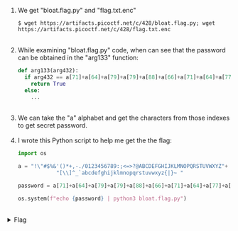 <ol>
    <li>
    We get "bloat.flag.py" and "flag.txt.enc"

    $ wget https://artifacts.picoctf.net/c/428/bloat.flag.py; wget https://artifacts.picoctf.net/c/428/flag.txt.enc
</li>
<br/>

  <li>While examining "bloat.flag.py" code, when can see that the password can be obtained in the "arg133" function: 
    
</li>


```python
def arg133(arg432):
  if arg432 == a[71]+a[64]+a[79]+a[79]+a[88]+a[66]+a[71]+a[64]+a[77]+a[66]+a[68]:
    return True
  else:
    ...
```
<br/>
<li> We can take the "a" alphabet and get the characters from those indexes to get secret password.</li>
<br/>
<li>I wrote this Python script to help me get the the flag:</li>

```python
import os

a = "!\"#$%&'()*+,-./0123456789:;<=>?@ABCDEFGHIJKLMNOPQRSTUVWXYZ"+ \
            "[\\]^_`abcdefghijklmnopqrstuvwxyz{|}~ "

password = a[71]+a[64]+a[79]+a[79]+a[88]+a[66]+a[71]+a[64]+a[77]+a[66]+a[68]

os.system(f"echo {password} | python3 bloat.flag.py")
```

</ol>
<br/>
<details>
    <summary> Flag </summary>
    
    picoCTF{d30bfu5c4710n_f7w_b8062eec}
</details>